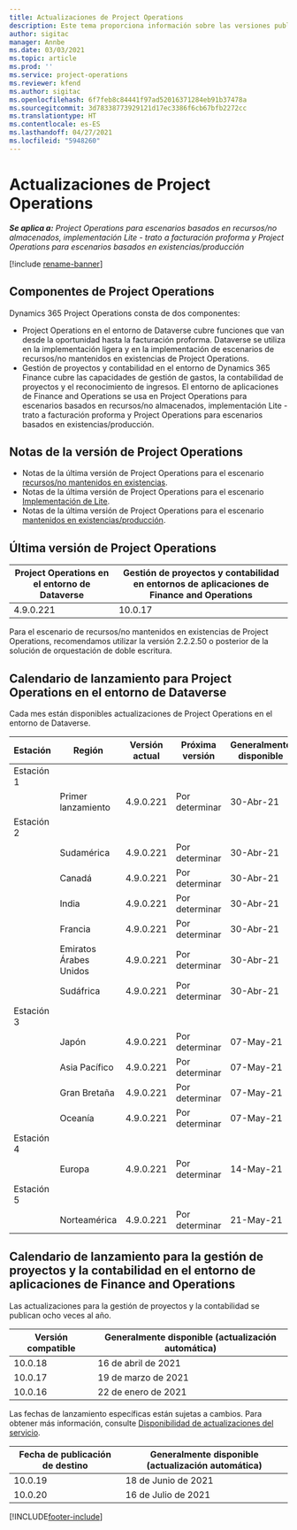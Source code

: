 ```yaml
---
title: Actualizaciones de Project Operations
description: Este tema proporciona información sobre las versiones publicadas de Dynamics 365 Project Operations.
author: sigitac
manager: Annbe
ms.date: 03/03/2021
ms.topic: article
ms.prod: ''
ms.service: project-operations
ms.reviewer: kfend
ms.author: sigitac
ms.openlocfilehash: 6f7feb8c84441f97ad52016371284eb91b37478a
ms.sourcegitcommit: 3d78338773929121d17ec3386f6cb67bfb2272cc
ms.translationtype: HT
ms.contentlocale: es-ES
ms.lasthandoff: 04/27/2021
ms.locfileid: "5948260"
---
```

# <a name="project-operations-updates"></a>Actualizaciones de Project Operations

_**Se aplica a:** Project Operations para escenarios basados en recursos/no almacenados, implementación Lite - trato a facturación proforma y Project Operations para escenarios basados en existencias/producción_

[!include [rename-banner](~/includes/cc-data-platform-banner.md)]

## <a name="project-operations-components"></a>Componentes de Project Operations

Dynamics 365 Project Operations consta de dos componentes:

- Project Operations en el entorno de Dataverse cubre funciones que van desde la oportunidad hasta la facturación proforma. Dataverse se utiliza en la implementación ligera y en la implementación de escenarios de recursos/no mantenidos en existencias de Project Operations.
- Gestión de proyectos y contabilidad en el entorno de Dynamics 365 Finance cubre las capacidades de gestión de gastos, la contabilidad de proyectos y el reconocimiento de ingresos. El entorno de aplicaciones de Finance and Operations se usa en Project Operations para escenarios basados en recursos/no almacenados, implementación Lite - trato a facturación proforma y Project Operations para escenarios basados en existencias/producción.

## <a name="project-operations-release-notes"></a>Notas de la versión de Project Operations
- Notas de la última versión de Project Operations para el escenario [recursos/no mantenidos en existencias](whats-new-apr-2021-resource-based.md).
- Notas de la última versión de Project Operations para el escenario [Implementación de Lite](../pro/whats-new/whats-new-apr-2021-lite.md).
- Notas de la última versión de Project Operations para el escenario [mantenidos en existencias/producción](../prod-pma/whats-new/whats-new-mar-2021-stocked.md).

## <a name="project-operations-latest-version"></a>Última versión de Project Operations

| Project Operations en el entorno de Dataverse | Gestión de proyectos y contabilidad en entornos de aplicaciones de Finance and Operations | 
| --- | --- |
| 4.9.0.221 | 10.0.17 |

Para el escenario de recursos/no mantenidos en existencias de Project Operations, recomendamos utilizar la versión 2.2.2.50 o posterior de la solución de orquestación de doble escritura.

## <a name="release-schedule-for-project-operations-on-dataverse-environment"></a>Calendario de lanzamiento para Project Operations en el entorno de Dataverse

Cada mes están disponibles actualizaciones de Project Operations en el entorno de Dataverse. 

| Estación   | Región        | Versión actual | Próxima versión | Generalmente disponible |
|-----------|---------------|-----------------|--------------|---------------------|
| Estación 1 |   &nbsp;      |    &nbsp;       | &nbsp;       |      &nbsp;         |
|   &nbsp;  | Primer lanzamiento |  4.9.0.221       | Por determinar     | 30-Abr-21           |
| Estación 2 |   &nbsp;      |    &nbsp;       | &nbsp;       |      &nbsp;         |
|   &nbsp;  | Sudamérica |  4.9.0.221       | Por determinar     | 30-Abr-21           |
|    &nbsp; | Canadá        |  4.9.0.221       | Por determinar     | 30-Abr-21           |
|   &nbsp;  | India         |  4.9.0.221       | Por determinar     | 30-Abr-21           |
|   &nbsp;  | Francia         |  4.9.0.221       | Por determinar     | 30-Abr-21           |
|   &nbsp;  | Emiratos Árabes Unidos         |  4.9.0.221       | Por determinar     | 30-Abr-21           |
|   &nbsp;  | Sudáfrica         |  4.9.0.221       | Por determinar     | 30-Abr-21           |
| Estación 3  |      &nbsp;   |     &nbsp;      |     &nbsp;   |      &nbsp;         |
|   &nbsp;  | Japón         |  4.9.0.221       | Por determinar     | 07-May-21           |
|   &nbsp;  | Asia Pacífico  |  4.9.0.221       | Por determinar     | 07-May-21           |
|   &nbsp;  | Gran Bretaña |  4.9.0.221       | Por determinar     | 07-May-21           |
|   &nbsp;  | Oceanía       |  4.9.0.221       | Por determinar     | 07-May-21           |
| Estación 4 |     &nbsp;    |     &nbsp;      |     &nbsp;   |      &nbsp;         |
|   &nbsp;  | Europa        |  4.9.0.221       | Por determinar     | 14-May-21           |
| Estación 5 |     &nbsp;    |     &nbsp;      |     &nbsp;   |      &nbsp;         |
|   &nbsp;  | Norteamérica |  4.9.0.221       | Por determinar     | 21-May-21           |

## <a name="release-schedule-for-project-management-and-accounting-in-the-finance-and-operations-apps-environment"></a>Calendario de lanzamiento para la gestión de proyectos y la contabilidad en el entorno de aplicaciones de Finance and Operations

Las actualizaciones para la gestión de proyectos y la contabilidad se publican ocho veces al año.

| Versión compatible | Generalmente disponible (actualización automática) |
| --- | --- |
| 10.0.18 | 16 de abril de 2021 |
| 10.0.17 | 19 de marzo de 2021 |
| 10.0.16 | 22 de enero de 2021 |


Las fechas de lanzamiento específicas están sujetas a cambios. Para obtener más información, consulte [Disponibilidad de actualizaciones del servicio](/dynamics365/fin-ops-core/fin-ops/get-started/public-preview-releases?toc=%2fdynamics365%2ffinance%2ftoc.json).

| Fecha de publicación de destino | Generalmente disponible (actualización automática) |
| --- | --- |
| 10.0.19 | 18 de Junio de 2021 |
| 10.0.20 | 16 de Julio de 2021 |


[!INCLUDE[footer-include](../includes/footer-banner.md)]